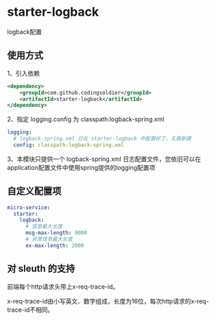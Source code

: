 # starter-logback
logback配置

## 使用方式
1、引入依赖
```xml
<dependency>
    <groupId>com.github.codingsoldier</groupId>
    <artifactId>starter-logback</artifactId>
</dependency>
```
2、指定 logging.config 为 classpath:logback-spring.xml
```yaml
logging:
  # logback-spring.xml 已在 starter-logback 中配置好了，无需新建
  config: classpath:logback-spring.xml
```
3、本模块只提供一个 logback-spring.xml 日志配置文件，您依旧可以在application配置文件中使用spring提供的logging配置项

## 自定义配置项
```yaml
micro-service:
  starter:
    logback:
      # 信息最大长度
      msg-max-length: 9000
      # 异常信息最大长度
      ex-max-length: 2000
```

## 对 sleuth 的支持
前端每个http请求头带上x-req-trace-id。

x-req-trace-id由小写英文、数字组成，长度为16位，每次http请求的x-req-trace-id不相同。
